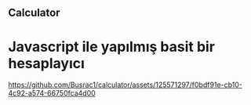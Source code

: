 ## Calculator
# Javascript ile yapılmış basit bir hesaplayıcı


https://github.com/Busrac1/calculator/assets/125571297/f0bdf91e-cb10-4c92-a574-66750fca4d00


